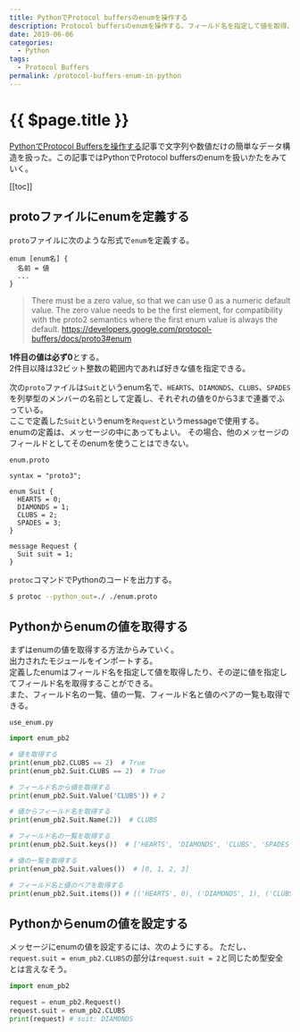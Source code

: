 ```yaml
---
title: PythonでProtocol buffersのenumを操作する
description: Protocol buffersのenumを操作する。フィールド名を指定して値を取得、値からフィールド名を取得、フィールド名の一覧を取得、値の一覧を取得、フィールド名とペアの一覧を取得する。そして、enumへ値を設定する。
date: 2019-06-06
categories:
  - Python
tags:
  - Protocol Buffers
permalink: /protocol-buffers-enum-in-python
---
```

# {{ $page.title }}

<PostMeta/>

[PythonでProtocol Buffersを操作する](/protocol-buffers-in-python)記事で文字列や数値だけの簡単なデータ構造を扱った。この記事ではPythonでProtocol buffersのenumを扱いかたをみていく。  

[[toc]]

## protoファイルにenumを定義する

`proto`ファイルに次のような形式で`enum`を定義する。  

```
enum [enum名] {
  名前 = 値
  ...
}
```

> There must be a zero value, so that we can use 0 as a numeric default value.
The zero value needs to be the first element, for compatibility with the proto2 semantics where the first enum value is always the default.
https://developers.google.com/protocol-buffers/docs/proto3#enum

**1件目の値は必ず0**とする。  
2件目以降は32ビット整数の範囲内であれば好きな値を指定できる。  

次の`proto`ファイルは`Suit`というenum名で、`HEARTS`、`DIAMONDS`、`CLUBS`、`SPADES`を列挙型のメンバーの名前として定義し、それぞれの値を0から3まで連番でふっている。  
ここで定義した`Suit`というenumを`Request`というmessageで使用する。  
enumの定義は、メッセージの中にあってもよい。  その場合、他のメッセージのフィールドとしてそのenumを使うことはできない。  

`enum.proto`
```
syntax = "proto3";

enum Suit {
  HEARTS = 0;
  DIAMONDS = 1;
  CLUBS = 2;
  SPADES = 3;
}

message Request {
  Suit suit = 1;
}
```

`protoc`コマンドでPythonのコードを出力する。  
``` sh
$ protoc --python_out=./ ./enum.proto
```

## Pythonからenumの値を取得する

まずはenumの値を取得する方法からみていく。  
出力されたモジュールをインポートする。  
定義したenumはフィールド名を指定して値を取得したり、その逆に値を指定してフィールド名を取得することができる。  
また、フィールド名の一覧、値の一覧、フィールド名と値のペアの一覧も取得できる。  

`use_enum.py`
``` py
import enum_pb2

# 値を取得する
print(enum_pb2.CLUBS == 2)  # True
print(enum_pb2.Suit.CLUBS == 2)  # True

# フィールド名から値を取得する
print(enum_pb2.Suit.Value('CLUBS')) # 2

# 値からフィールド名を取得する
print(enum_pb2.Suit.Name(2))  # CLUBS

# フィールド名の一覧を取得する
print(enum_pb2.Suit.keys())  # ['HEARTS', 'DIAMONDS', 'CLUBS', 'SPADES']

# 値の一覧を取得する
print(enum_pb2.Suit.values())  # [0, 1, 2, 3]

# フィールド名と値のペアを取得する
print(enum_pb2.Suit.items()) # [('HEARTS', 0), ('DIAMONDS', 1), ('CLUBS', 2), ('SPADES', 3)]
```

## Pythonからenumの値を設定する
メッセージにenumの値を設定するには、次のようにする。
ただし、`request.suit = enum_pb2.CLUBS`の部分は`request.suit = 2`と同じため型安全とは言えなそう。  
``` py
import enum_pb2

request = enum_pb2.Request()
request.suit = enum_pb2.CLUBS
print(request) # suit: DIAMONDS
```
